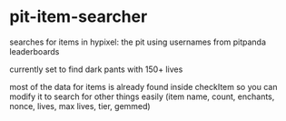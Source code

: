 # pit-item-searcher
searches for items in hypixel: the pit using usernames from pitpanda leaderboards

currently set to find dark pants with 150+ lives

most of the data for items is already found inside checkItem so you can modify it to search for other things easily (item name, count, enchants, nonce, lives, max lives, tier, gemmed)

